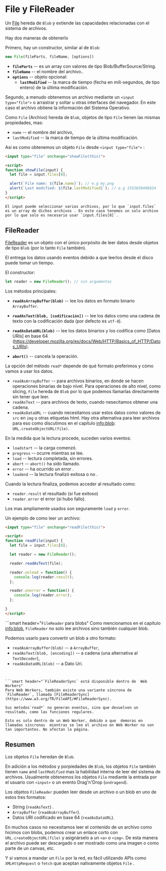 # File y FileReader

Un [File](https://www.w3.org/TR/FileAPI/#dfn-file) hereda de `Blob` y extiende las capacidades relacionadas con el sistema de archivos.

Hay dos maneras de obtenerlo

Primero, hay un constructor, similar al de `Blob`:

```js
new File(fileParts, fileName, [options])
```

- **`fileParts`** -- es un array con valores de tipo Blob/BufferSource/String.
- **`fileName`** -- el nombre del archivo..
- **`options`** -- objeto opcional:
    - **`lastModified`** -- la  marca de tiempo (fecha en mili-segundos, de tipo entero) de la última modificación.

Segundo, a menudo obtenemos un archivo mediante un `<input type="file">` o arrastrar y soltar u otras interfaces del navegador. En este caso el archivo obtiene la información del Sistema Operativo.

Como `File` (Archivo) hereda de `Blob`, objetos de tipo `File` tienen las mismas propiedades, mas:
- `name` -- el nombre del archivo,
- `lastModified` -- la marca de tiempo de la última modificación.

Así es como obtenemos un objeto `File` desde `<input type="file">` :

```html run
<input type="file" onchange="showFile(this)">

<script>
function showFile(input) {
  let file = input.files[0];

  alert(`File name: ${file.name}`); // e.g my.png
  alert(`Last modified: ${file.lastModified}`); // e.g 1552830408824
}
</script>
```

```smart
El input puede seleccionar varios archivos, por lo que `input.files` es un array de dichos archivos . En este caso tenemos un solo archivo por lo que solo es necesario usar `input.files[0]`.
```

## FileReader

[FileReader](https://www.w3.org/TR/FileAPI/#dfn-filereader) es un objeto con el único porpósito de leer datos desde  objetos  de tipo `Blob` (por lo tanto `File` también).

El entrega los datos usando eventos debido a que leerlos desde el disco puede tomar un tiempo.

El constructor:

```js
let reader = new FileReader(); // sin argumentos
```

Los métodos principales:

- **`readAsArrayBuffer(blob)`** -- lee los datos en formato binario `ArrayBuffer`.
- **`readAsText(blob, [codificación])`** -- lee los datos como una cadena de texto con la codificación dada (por defecto es `utf-8`).
- **`readAsDataURL(blob)`** -- lee los datos binarios y los codifica como [Datos URIs] en base 64 (https://developer.mozilla.org/es/docs/Web/HTTP/Basics_of_HTTP/Datos_URIs).

- **`abort()`** -- cancela la operación.

La opción del método `read*` depende de qué formato preferimos y cómo vamos a usar los datos.

- `readAsArrayBuffer` -- para archivos binarios, en donde se hacen operaciones binarias de bajo nivel. Para operaciones de alto nivel, como slicing, `File` hereda de `Blob` por lo que podemos llamarlas directamente sin tener que leer.
- `readAsText` -- para archivos de texto, cuando nesecitamos obtener una cadena.
- `readAsDataURL` -- cuando necesitamos usar estos datos como valores de `src` en `img` u otras etiquetas html. Hay otra alternativa para leer archivos para eso como discutimos en el capítulo <info:blob>: `URL.createObjectURL(file)`.

En la medida que la lectura procede, suceden varios eventos:
- `loadstart` -- la carga comenzó.
- `progress` -- ocurre mientras se lee.
- `load` -- lectura completada, sin errores.
- `abort` -- `abort()` ha sido llamado.
- `error` -- ha ocurrido un error .
- `loadend` -- la lectura finalizó exitosa o no .

Cuando la lectura finaliza, podemos acceder al resultado como:
- `reader.result` el resultado (si fue exitoso)
- `reader.error` el error (si hubo fallo).

Los mas ampliamente usados son seguramente `load` y `error`. 

Un ejemplo de como leer un archivo:

```html run
<input type="file" onchange="readFile(this)">

<script>
function readFile(input) {
  let file = input.files[0];

  let reader = new FileReader();

  reader.readAsText(file);

  reader.onload = function() {
    console.log(reader.result);
  };

  reader.onerror = function() {
    console.log(reader.error);
  };

}
</script>
```

```smart header="`FileReader` para blobs"
Como mencionamos en el capítulo <info:blob>, `FileReader` no solo lee archivos sino también cualquier blob.

Podemos usarlo para convertir un blob a otro formato:
- `readAsArrayBuffer(blob)` -- a `ArrayBuffer`,
- `readAsText(blob, [encoding])` -- a cadena (una alternativa al `TextDecoder`),
- `readAsDataURL(blob)` -- a Dato Uri.
```


```smart header="`FileReaderSync` está disponible dentro de  Web Workers"
Para Web Workers, también existe una variante síncrona de `FileReader`, llamada [FileReaderSync](https://www.w3.org/TR/FileAPI/#FileReaderSync).

Sus metodos`read*` no generan eventos, sino que devuelven un resultado, como las funciones regulares.

Esto es solo dentro de un Web Worker, debido a que  demoras en  llamadas síncronas  mientras se lee el archivo en Web Worker no son tan importantes. No afectan la página.

```

## Resumen

Los objetos `File` heredan de  `Blob`.

En adición a los métodos y porpiedades de `Blob`, los objetos `File` también tienen `name` and `lastModified` mas la habilidad interna de leer del sistema de archivos. Usualmente obtenemos los objetos `File` mediante la entrada por el usuario con `<input>` o un evento Drag'n'Drop (`ondragend`).


Los objetos `FileReader` pueden leer desde un archivo o un blob en uno de estos tres formatos:
- String (`readAsText`) .
- `ArrayBuffer` (`readAsArrayBuffer`).
- Datos URI codificado en base 64 (`readAsDataURL`).

En muchos casos no necesitamos leer el contenido de un archivo como hicimos con blobs, podemos crear un enlace corto con `URL.createObjectURL(file)` y asignárselo a un `<a>` o `<img>`. De esta manera el archivo puede ser descargado o ser mostrado como una imagen o como parte de un canvas, etc.



Y si vamos a mandar un `File` por la red, es fácil utilizando APIs como `XMLHttpRequest` o `fetch` que aceptan nativamente objetos `File` . 
